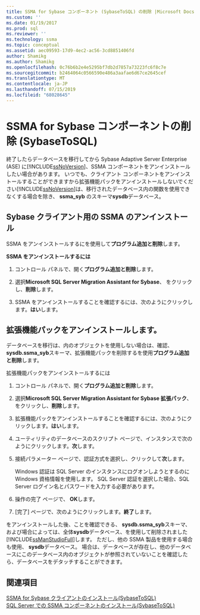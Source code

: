 ```yaml
---
title: SSMA for Sybase コンポーネント (SybaseToSQL) の削除 |Microsoft Docs
ms.custom: ''
ms.date: 01/19/2017
ms.prod: sql
ms.reviewer: ''
ms.technology: ssma
ms.topic: conceptual
ms.assetid: aec09593-17d9-4ec2-ac56-3cd8851406fd
author: Shamikg
ms.author: Shamikg
ms.openlocfilehash: 0c76b6b2e4e5295bf7db2d7857a73223fc6f8c7e
ms.sourcegitcommit: b2464064c0566590e486a3aafae6d67ce2645cef
ms.translationtype: MT
ms.contentlocale: ja-JP
ms.lasthandoff: 07/15/2019
ms.locfileid: "68028645"
---
```

# <a name="removing-ssma-for-sybase-components-sybasetosql"></a>SSMA for Sybase コンポーネントの削除 (SybaseToSQL)
終了したらデータベースを移行してから Sybase Adaptive Server Enterprise (ASE) に[!INCLUDE[ssNoVersion](../../includes/ssnoversion-md.md)]、SSMA コンポーネントをアンインストールしたい場合があります。 いつでも、クライアント コンポーネントをアンインストールすることができますから拡張機能パックをアンインストールしないでください[!INCLUDE[ssNoVersion](../../includes/ssnoversion-md.md)]は、移行されたデータベース内の関数を使用できなくする場合を除き、 **ssma_syb** のスキーマ**sysdb**データベース。  
  
## <a name="uninstalling-the-ssma-for-sybase-client"></a>Sybase クライアント用の SSMA のアンインストール  
SSMA をアンインストールするにを使用して**プログラム追加と削除**します。  
  
**SSMA をアンインストールするには**  
  
1.  コントロール パネルで、開く**プログラム追加と削除**します。  
  
2.  選択**Microsoft SQL Server Migration Assistant for Sybase**、 をクリックし、**削除**します。  
  
3.  SSMA をアンインストールすることを確認するには、次のようにクリックします。**はい**します。  
  
## <a name="uninstalling-the-extension-pack"></a>拡張機能パックをアンインストールします。  
データベースを移行は、内のオブジェクトを使用しない場合は、確認、 **sysdb.ssma_syb**スキーマ、拡張機能パックを削除するを使用**プログラム追加と削除**します。  
  
拡張機能パックをアンインストールするには  
  
1.  コントロール パネルで、開く**プログラム追加と削除**します。  
  
2.  選択**Microsoft SQL Server Migration Assistant for Sybase 拡張パック**、 をクリックし、**削除**します。  
  
3.  拡張機能パックをアンインストールすることを確認するには、次のようにクリックします。**はい**します。  
  
4.  ユーティリティのデータベースのスクリプト ページで、インスタンスで次のようにクリックします。**次**します。  
  
5.  接続パラメーター ページで、認証方式を選択し、クリックして**次**します。  
  
    Windows 認証は SQL Server のインスタンスにログオンしようとするのに Windows 資格情報を使用します。 SQL Server 認証を選択した場合、SQL Server ログイン名とパスワードを入力する必要があります。  
  
6.  操作の完了 ページで、 **OK**します。  
  
7.  [完了] ページで、次のようにクリックします。**終了**します。  
  
をアンインストールした後、ことを確認できる、 **sysdb.ssma_syb**スキーマ、および場合によっては、全体**sysdb**データベース、を使用して削除されました[!INCLUDE[ssManStudioFull](../../includes/ssmanstudiofull-md.md)]します。 ただし、他の SSMA 製品を使用する場合も使用、 **sysdb**データベース。 場合は、データベースが存在し、他のデータベースにこのデータベース内のオブジェクトが参照されていないことを確認したら、データベースをデタッチすることができます。  
  
## <a name="see-also"></a>関連項目  
[SSMA for Sybase クライアントのインストール&#40;SybaseToSQL&#41;](../../ssma/sybase/installing-ssma-for-sybase-client-sybasetosql.md)  
[SQL Server での SSMA コンポーネントのインストール&#40;SybaseToSQL&#41;](../../ssma/sybase/installing-ssma-components-on-sql-server-sybasetosql.md)  
  

